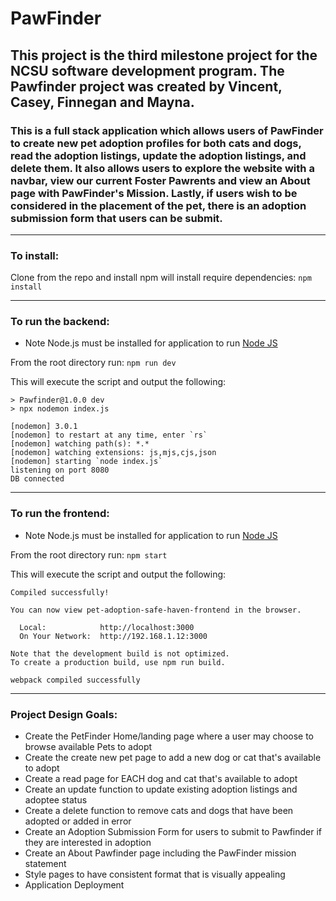 # PawFinder

## This project is the third milestone project for the NCSU software development program. The Pawfinder project was created by Vincent, Casey, Finnegan and Mayna.

### This is a full stack application which allows users of PawFinder to create new pet adoption profiles for both cats and dogs, read the adoption listings, update the adoption listings, and delete them. It also allows users to explore the website with a navbar, view our current Foster Pawrents and view an About page with PawFinder's Mission. Lastly, if users wish to be considered in the placement of the pet, there is an adoption submission form that users can be submit. 

---
### To install:

Clone from the repo and install npm will install require dependencies:
```npm install```

---
### To run the backend:

* Note Node.js must be installed for application to run [Node JS](https://nodejs.org/en/download/)

From the root directory run:
``` npm run dev ```

This will execute the script and output the following: 
```
> Pawfinder@1.0.0 dev
> npx nodemon index.js

[nodemon] 3.0.1
[nodemon] to restart at any time, enter `rs`  
[nodemon] watching path(s): *.*
[nodemon] watching extensions: js,mjs,cjs,json
[nodemon] starting `node index.js`
listening on port 8080
DB connected
  ```

---
### To run the frontend: 

* Note Node.js must be installed for application to run [Node JS](https://nodejs.org/en/download/)

From the root directory run:
``` npm start ```

This will execute the script and output the following: 
```
Compiled successfully!

You can now view pet-adoption-safe-haven-frontend in the browser.  

  Local:            http://localhost:3000        
  On Your Network:  http://192.168.1.12:3000     

Note that the development build is not optimized.
To create a production build, use npm run build. 

webpack compiled successfully
  ```

---
### Project Design Goals:

* Create the PetFinder Home/landing page where a user may choose to browse available Pets to adopt
* Create the create new pet page to add a new dog or cat that's available to adopt
* Create a read page for EACH dog and cat that's available to adopt
* Create an update function to update existing adoption listings and adoptee status
* Create a delete function to remove cats and dogs that have been adopted or added in error 
* Create an Adoption Submission Form for users to submit to Pawfinder if they are interested in adoption
* Create an About Pawfinder page including the PawFinder mission statement
* Style pages to have consistent format that is visually appealing
* Application Deployment